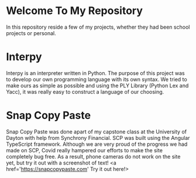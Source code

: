 # Welcome To My Repository 
In this repository reside a few of my projects, whether they had been school projects or personal. 

# Interpy 
Interpy is an interpreter written in Python. The purpose of this project was to develop our own programming language with its own syntax. We tried to make ours as simple as possible and using the PLY Library (Python Lex and Yacc), it was really easy to construct a language of our choosing. 

# Snap Copy Paste
Snap Copy Paste was done apart of my capstone class at the University of Dayton with help from Synchrony Financial. SCP was built using the Angular TypeScript framework. Although we are very proud of the progress we had made on SCP, Covid really hampered our efforts to make the site completely bug free. As a result, phone cameras do not work on the site yet, but try it out with a screenshot of text!
<a href='https://snapcopypaste.com' Try it out here!>
 
